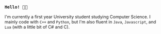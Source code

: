 ### `Hello! 👋🏼`
I'm currently a first year University student studying Computer Science. I mainly code with `C++` and `Python`, but I'm also fluent in `Java`, `Javascript`, and `Lua` (with a little bit of C# and C). 
